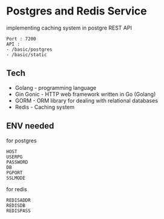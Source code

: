 # Postgres and Redis Service

implementing caching system in postgre REST API 

```ssh
Port : 7200 
API : 
- /basic/postgres
- /basic/static
```

## Tech

- Golang - programming language
- Gin Gonic - HTTP web framework written in Go (Golang)
- GORM - ORM library for dealing with relational databases
- Redis - Caching system

## ENV needed

for postgres
```ssh
HOST
USERPG
PASSWORD
DB
PGPORT
SSLMODE
```

for redis
```ssh
REDISADDR
REDISDB
REDISPASS
```

